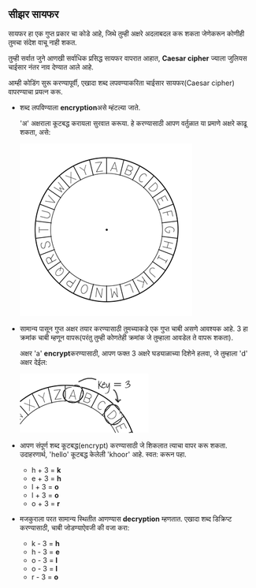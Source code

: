 ## सीझर सायफर

सायफर हा एक गुप्त प्रकार चा कोडे आहे, जिथे तुम्ही अक्षरे अदलाबदल करू शकता जेणेकरून कोणीही तुमचा संदेश वाचू नाही शकत.

तुम्ही सर्वात जुने आणखी सर्वाधिक प्रसिद्ध सायफर वापरात आहात, **Caesar cipher** ज्याला जुलियस चाईसार नंतर नाव देण्यात आले आहे.

आम्ही कोडिंग सुरू करण्यापूर्वी, एखादा शब्द लपवण्याकरिता चाईसार सायफर(Caesar cipher) वापरण्याचा प्रयत्न करू.

+ शब्द लपविण्याला **encryption**असे म्हंटल्या जाते.
    
    'अ' अक्षराला कूटबद्ध करायला सुरवात करूया. हे करण्यासाठी आपण वर्तुळात या प्रमाणे अक्षरे काढू शकता, असे:
    
    ![screenshot](images/messages-wheel.png)

+ सामान्य पासून गुप्त अक्षर तयार करण्यासाठी तुमच्याकडे एक गुप्त चाबी असणे आवश्यक आहे. 3 हा क्रमांक चाबी म्हणून वापरू(परंतु तुम्ही कोणतेही क्रमांक जे तुम्हाला आवडेल ते वापरू शकता).
    
    अक्षर 'a' **encrypt**करण्यासाठी, आपण फक्त 3 अक्षरे घड्याळाच्या दिशेने हलवा, जे तुम्हाला 'd' अक्षर देईल:
    
    ![screenshot](images/messages-wheel-eg.png)

+ आपण संपूर्ण शब्द कूटबद्ध(encrypt) करण्यासाठी जे शिकलात त्याचा वापर करू शकता. उदाहरणार्थ, 'hello' कूटबद्ध केलेली 'khoor' आहे. स्वत: करून पहा.
    
    + h + 3 = **k**
    + e + 3 = **h**
    + l + 3 = **o**
    + l + 3 = **o**
    + o + 3 = **r**

+ मजकुराला परत सामान्य स्थितीत आणण्यास **decryption** म्हणतात. एखादा शब्द डिक्रिप्ट करण्यासाठी, चाबी जोडण्याऐवजी की वजा करा:
    
    + k - 3 = **h**
    + h - 3 = **e**
    + o - 3 = **l**
    + o - 3 = **l**
    + r - 3 = **o**